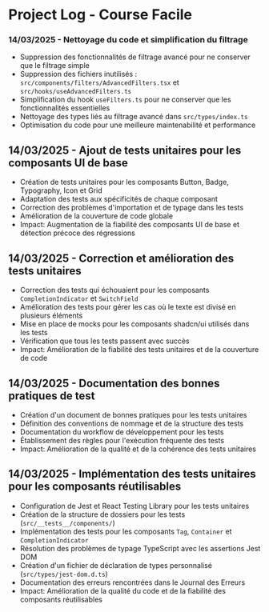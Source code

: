 # Project Log - Course Facile

### 14/03/2025 - Nettoyage du code et simplification du filtrage
- Suppression des fonctionnalités de filtrage avancé pour ne conserver que le filtrage simple
- Suppression des fichiers inutilisés : `src/components/filters/AdvancedFilters.tsx` et `src/hooks/useAdvancedFilters.ts`
- Simplification du hook `useFilters.ts` pour ne conserver que les fonctionnalités essentielles
- Nettoyage des types liés au filtrage avancé dans `src/types/index.ts`
- Optimisation du code pour une meilleure maintenabilité et performance

## 14/03/2025 - Ajout de tests unitaires pour les composants UI de base
- Création de tests unitaires pour les composants Button, Badge, Typography, Icon et Grid
- Adaptation des tests aux spécificités de chaque composant
- Correction des problèmes d'importation et de typage dans les tests
- Amélioration de la couverture de code globale
- Impact: Augmentation de la fiabilité des composants UI de base et détection précoce des régressions

## 14/03/2025 - Correction et amélioration des tests unitaires
- Correction des tests qui échouaient pour les composants `CompletionIndicator` et `SwitchField`
- Amélioration des tests pour gérer les cas où le texte est divisé en plusieurs éléments
- Mise en place de mocks pour les composants shadcn/ui utilisés dans les tests
- Vérification que tous les tests passent avec succès
- Impact: Amélioration de la fiabilité des tests unitaires et de la couverture de code

## 14/03/2025 - Documentation des bonnes pratiques de test
- Création d'un document de bonnes pratiques pour les tests unitaires
- Définition des conventions de nommage et de la structure des tests
- Documentation du workflow de développement pour les tests
- Établissement des règles pour l'exécution fréquente des tests
- Impact: Amélioration de la qualité et de la cohérence des tests unitaires

## 14/03/2025 - Implémentation des tests unitaires pour les composants réutilisables
- Configuration de Jest et React Testing Library pour les tests unitaires
- Création de la structure de dossiers pour les tests (`src/__tests__/components/`)
- Implémentation des tests pour les composants `Tag`, `Container` et `CompletionIndicator`
- Résolution des problèmes de typage TypeScript avec les assertions Jest DOM
- Création d'un fichier de déclaration de types personnalisé (`src/types/jest-dom.d.ts`)
- Documentation des erreurs rencontrées dans le Journal des Erreurs
- Impact: Amélioration de la qualité du code et de la fiabilité des composants réutilisables
